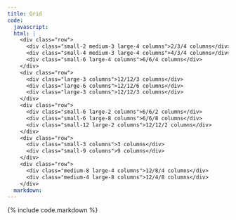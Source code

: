 ```yaml
---
title: Grid
code:
  javascript:
  html: |
    <div class="row">
      <div class="small-2 medium-3 large-4 columns">2/3/4 columns</div>
      <div class="small-4 medium-3 large-4 columns">4/3/4 columns</div>
      <div class="small-6 large-4 columns">6/6/4 columns</div>
    </div>
    <div class="row">
      <div class="large-3 columns">12/12/3 columns</div>
      <div class="large-6 columns">12/12/6 columns</div>
      <div class="large-3 columns">12/12/3 columns</div>
    </div>
    <div class="row">
      <div class="small-6 large-2 columns">6/6/2 columns</div>
      <div class="small-6 large-8 columns">6/6/8 columns</div>
      <div class="small-12 large-2 columns">12/12/2 columns</div>
    </div>
    <div class="row">
      <div class="small-3 columns">3 columns</div>
      <div class="small-9 columns">9 columns</div>
    </div>
    <div class="row">
      <div class="medium-8 large-4 columns">12/8/4 columns</div>
      <div class="medium-4 large-8 columns">12/4/8 columns</div>
    </div>
  markdown:
---
```

{% include code.markdown %}
